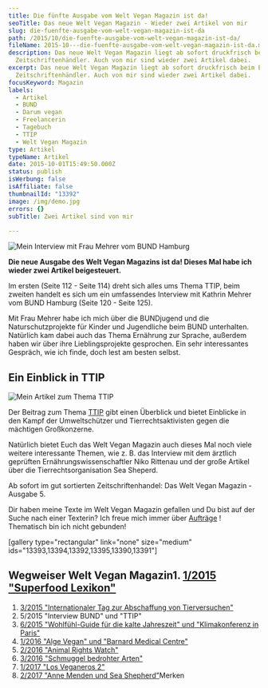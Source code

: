 ```yaml
---
title: Die fünfte Ausgabe vom Welt Vegan Magazin ist da!
seoTitle: Das neue Welt Vegan Magazin - Wieder zwei Artikel von mir
slug: die-fuenfte-ausgabe-vom-welt-vegan-magazin-ist-da
path: /2015/10/die-fuenfte-ausgabe-vom-welt-vegan-magazin-ist-da/
fileName: 2015-10---die-fuenfte-ausgabe-vom-welt-vegan-magazin-ist-da.md
description: Das neue Welt Vegan Magazin liegt ab sofort druckfrisch beim Eurem
  Zeitschriftenhändler. Auch von mir sind wieder zwei Artikel dabei.
excerpt: Das neue Welt Vegan Magazin liegt ab sofort druckfrisch beim Eurem
  Zeitschriftenhändler. Auch von mir sind wieder zwei Artikel dabei.
focusKeyword: Magazin
labels:
  - Artikel
  - BUND
  - Darum vegan
  - Freelancerin
  - Tagebuch
  - TTIP
  - Welt Vegan Magazin
type: Artikel
typeName: Artikel
date: 2015-10-01T15:49:50.000Z
status: publish
isWerbung: false
isAffiliate: false
thumbnailId: "13392"
image: /img/demo.jpg
errors: {}
subTitle: Zwei Artikel sind von mir
  
---
```


![Mein Interview mit Frau Mehrer vom BUND Hamburg](http://cardamonchai.com/wp-content/uploads/2015/12/23561697616_a4fe3f4373_z-640x427.jpg "Mein Interview mit Frau Mehrer vom BUND Hamburg")

**Die neue Ausgabe des Welt Vegan Magazins ist da! Dieses Mal habe ich wieder
zwei Artikel beigesteuert.**

Im ersten (Seite 112 - Seite 114) dreht sich alles ums Thema TTIP, beim zweiten
handelt es sich um ein umfassendes Interview mit Kathrin Mehrer vom BUND Hamburg
(Seite 120 - Seite 125).

Mit Frau Mehrer habe ich mich über die BUNDjugend und die Naturschutzprojekte
für Kinder und Jugendliche beim BUND unterhalten. Natürlich kam dabei auch das
Thema Ernährung zur Sprache, außerdem haben wir über ihre Lieblingsprojekte
gesprochen. Ein sehr interessantes Gespräch, wie ich finde, doch lest am besten
selbst.

## Ein Einblick in TTIP

![Mein Artikel zum Thema TTIP](http://cardamonchai.com/wp-content/uploads/2015/12/23587734615_889ec5ec80_z-640x427.jpg "Mein Artikel zum Thema TTIP")

Der Beitrag zum Thema [TTIP](/2015/02/veganer-sind-unglaublich-kreativ/) gibt
einen Überblick und bietet Einblicke in den Kampf der Umweltschützer und
Tierrechtsaktivisten gegen die mächtigen Großkonzerne.

Natürlich bietet Euch das Welt Vegan Magazin auch dieses Mal noch viele weitere
interessante Themen, wie z. B. das Interview mit dem ärztlich geprüften
Ernährungswissenschaftler Niko Rittenau und der große Artikel über die
Tierrechtsorganisation Sea Sheperd.

Ab sofort im gut sortierten Zeitschriftenhandel: Das Welt Vegan Magazin -
Ausgabe 5.

Dir haben meine Texte im Welt Vegan Magazin gefallen und Du bist auf der Suche
nach einer Texterin? Ich freue mich immer über
[Aufträge](mailto:info@cardamonchai.com) ! Thematisch bin ich nicht gebunden!

[gallery type="rectangular" link="none" size="medium"
ids="13393,13394,13392,13395,13390,13391"]

## Wegweiser Welt Vegan Magazin1. [1/2015 "Superfood Lexikon"](/2015/04/mein-erster-artikel-im-welt-vegan-magazin/)

1.  [3/2015 "Internationaler Tag zur Abschaffung von Tierversuchen"](/2015/05/das-neue-welt-vegan-magazin-ist-da/)
1.  5/2015 "Interview BUND" und "TTIP"
1.  [6/2015 "Wohlfühl-Guide für die kalte Jahreszeit" und "Klimakonferenz in Paris"](/2015/12/die-sechste-ausgabe-vom-welt-vegan-magazin-ist-da/)
1.  [1/2016 "Alge Vegan" und "Barnard Medical Centre"](/2016/03/welt-vegan-magazin-die-ausgabe-12016-ist-da/)
1.  [2/2016 "Animal Rights Watch"](http://welt-vegan-magazin-22016)
1.  [3/2016 "Schmuggel bedrohter Arten"](/2016/09/thomas-d-im-welt-vegan-magazin/)
1.  [1/2017 "Los Veganeros 2"](/2017/03/los-veganeros-welt-vegan-magazin-1-2017/)
1.  [2/2017 "Anne Menden und Sea Shepherd"](/2017/06/welt-vegan-magazin-2-2017-anne-menden/)Merken

  